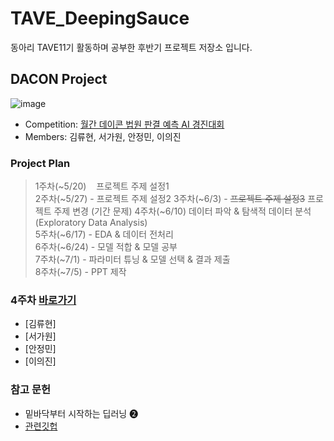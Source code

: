 # TAVE_DeepingSauce
동아리 TAVE11기 활동하며 공부한 후반기 프로젝트 저장소 입니다.

## DACON Project

![image](https://github.com/jeongmin1016/TAVE11_DeepingSauce/assets/109460178/31871322-b4e0-4676-b9be-4914f55398c9)

- Competition: [월간 데이콘 법원 판결 예측 AI 경진대회](https://dacon.io/competitions/official/236112/overview/description)
- Members: 김류현, 서가원, 안정민, 이의진

### Project Plan
> 1주차(~5/20)&nbsp;&nbsp;&nbsp; 프로젝트 주제 설정1  
> 2주차(~5/27) - 프로젝트 주제 설정2
> 3주차(~6/3) - ~~프로젝트 주제 설정3~~ 프로젝트 주제 변경 (기간 문제)
> 4주차(~6/10) 데이터 파악 & 탐색적 데이터 분석(Exploratory Data Analysis)  
> 5주차(~6/17) - EDA & 데이터 전처리  
> 6주차(~6/24) - 모델 적합 & 모델 공부  
> 7주차(~7/1) - 파라미터 튜닝 & 모델 선택 & 결과 제출  
> 8주차(~7/5) - PPT 제작

### 4주차 [바로가기](https://github.com/SoYeonJ99/Hospital_Closure_Prediction/tree/main/ProjectCode/20220716)
- [김류현]
- [서가원]
- [안정민]
- [이의진]


### 참고 문헌
- 밑바닥부터 시작하는 딥러닝 ❷
- [관련깃헙](https://github.com/WegraLee/deep-learning-from-scratch-2)

